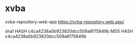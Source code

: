 # xvba
xvba-repository-web-app
https://xvba-repository.web.app/

sha1 HASH c4ca4238a0b923820dcc509a6f75849b
MD5 HASH c4ca4238a0b923820dcc509a6f75849b
